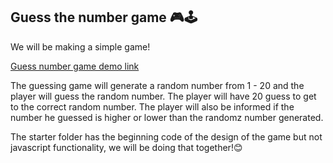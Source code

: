 ## Guess the number game 🎮🕹

We will be making a simple game!

[Guess number game demo link](https://guess-game-returndev.netlify.app/)

The guessing game will generate a random number from 1 - 20 and the player will guess the random number. The player will have 20 guess to get to the correct random number. The player will also be informed if the number he guessed is higher or lower than the randomz number generated.

The starter folder has the beginning code of the design of the game but not javascript functionality, we will be doing that together!😊
